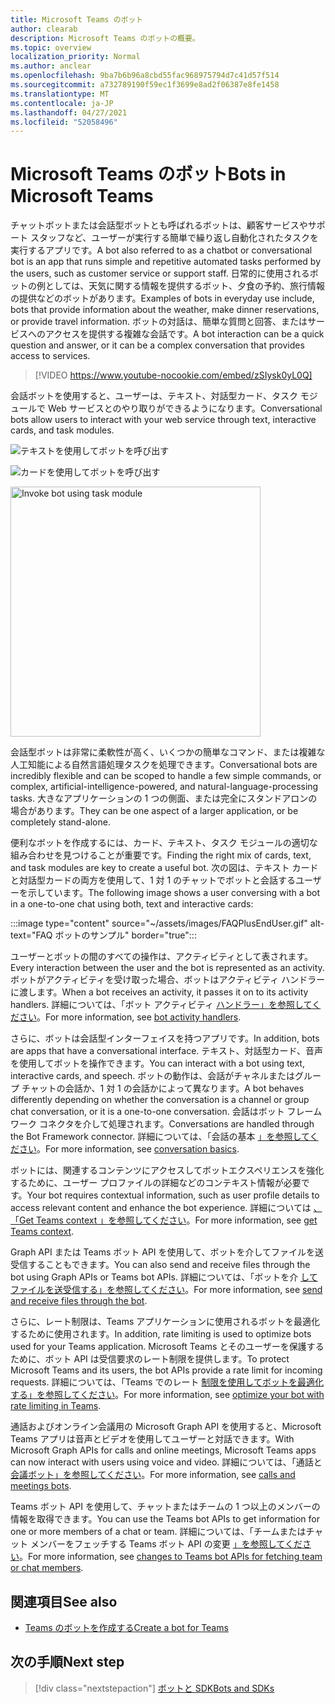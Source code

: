 ```yaml
---
title: Microsoft Teams のボット
author: clearab
description: Microsoft Teams のボットの概要。
ms.topic: overview
localization_priority: Normal
ms.author: anclear
ms.openlocfilehash: 9ba7b6b96a8cbd55fac968975794d7c41d57f514
ms.sourcegitcommit: a732789190f59ec1f3699e8ad2f06387e8fe1458
ms.translationtype: MT
ms.contentlocale: ja-JP
ms.lasthandoff: 04/27/2021
ms.locfileid: "52058496"
---
```

# <a name="bots-in-microsoft-teams"></a><span data-ttu-id="5d600-103">Microsoft Teams のボット</span><span class="sxs-lookup"><span data-stu-id="5d600-103">Bots in Microsoft Teams</span></span>

<span data-ttu-id="5d600-104">チャットボットまたは会話型ボットとも呼ばれるボットは、顧客サービスやサポート スタッフなど、ユーザーが実行する簡単で繰り返し自動化されたタスクを実行するアプリです。</span><span class="sxs-lookup"><span data-stu-id="5d600-104">A bot also referred to as a chatbot or conversational bot is an app that runs simple and repetitive automated tasks performed by the users, such as customer service or support staff.</span></span> <span data-ttu-id="5d600-105">日常的に使用されるボットの例としては、天気に関する情報を提供するボット、夕食の予約、旅行情報の提供などのボットがあります。</span><span class="sxs-lookup"><span data-stu-id="5d600-105">Examples of bots in everyday use include, bots that provide information about the weather, make dinner reservations, or provide travel information.</span></span> <span data-ttu-id="5d600-106">ボットの対話は、簡単な質問と回答、またはサービスへのアクセスを提供する複雑な会話です。</span><span class="sxs-lookup"><span data-stu-id="5d600-106">A bot interaction can be a quick question and answer, or it can be a complex conversation that provides access to services.</span></span>

> [!VIDEO https://www.youtube-nocookie.com/embed/zSIysk0yL0Q]

<span data-ttu-id="5d600-107">会話ボットを使用すると、ユーザーは、テキスト、対話型カード、タスク モジュールで Web サービスとのやり取りができるようになります。</span><span class="sxs-lookup"><span data-stu-id="5d600-107">Conversational bots allow users to interact with your web service through text, interactive cards, and task modules.</span></span>

![テキストを使用してボットを呼び出す](~/assets/images/invokebotwithtext.png)

![カードを使用してボットを呼び出す](~/assets/images/invokebotwithcard.png)

<img src="~/assets/images/task-module-example.png" alt="Invoke bot using task module" width="400"/>

<span data-ttu-id="5d600-110">会話型ボットは非常に柔軟性が高く、いくつかの簡単なコマンド、または複雑な人工知能による自然言語処理タスクを処理できます。</span><span class="sxs-lookup"><span data-stu-id="5d600-110">Conversational bots are incredibly flexible and can be scoped to handle a few simple commands, or complex, artificial-intelligence-powered, and natural-language-processing tasks.</span></span> <span data-ttu-id="5d600-111">大きなアプリケーションの 1 つの側面、または完全にスタンドアロンの場合があります。</span><span class="sxs-lookup"><span data-stu-id="5d600-111">They can be one aspect of a larger application, or be completely stand-alone.</span></span>

<span data-ttu-id="5d600-112">便利なボットを作成するには、カード、テキスト、タスク モジュールの適切な組み合わせを見つけることが重要です。</span><span class="sxs-lookup"><span data-stu-id="5d600-112">Finding the right mix of cards, text, and task modules are key to create a useful bot.</span></span> <span data-ttu-id="5d600-113">次の図は、テキスト カードと対話型カードの両方を使用して、1 対 1 のチャットでボットと会話するユーザーを示しています。</span><span class="sxs-lookup"><span data-stu-id="5d600-113">The following image shows a user conversing with a bot in a one-to-one chat using both, text and interactive cards:</span></span>

:::image type="content" source="~/assets/images/FAQPlusEndUser.gif" alt-text="FAQ ボットのサンプル" border="true":::

<span data-ttu-id="5d600-115">ユーザーとボットの間のすべての操作は、アクティビティとして表されます。</span><span class="sxs-lookup"><span data-stu-id="5d600-115">Every interaction between the user and the bot is represented as an activity.</span></span> <span data-ttu-id="5d600-116">ボットがアクティビティを受け取った場合、ボットはアクティビティ ハンドラーに渡します。</span><span class="sxs-lookup"><span data-stu-id="5d600-116">When a bot receives an activity, it passes it on to its activity handlers.</span></span> <span data-ttu-id="5d600-117">詳細については、「ボット アクティビティ [ハンドラー」を参照してください](~/bots/bot-basics.md)。</span><span class="sxs-lookup"><span data-stu-id="5d600-117">For more information, see [bot activity handlers](~/bots/bot-basics.md).</span></span> 

<span data-ttu-id="5d600-118">さらに、ボットは会話型インターフェイスを持つアプリです。</span><span class="sxs-lookup"><span data-stu-id="5d600-118">In addition, bots are apps that have a conversational interface.</span></span> <span data-ttu-id="5d600-119">テキスト、対話型カード、音声を使用してボットを操作できます。</span><span class="sxs-lookup"><span data-stu-id="5d600-119">You can interact with a bot using text, interactive cards, and speech.</span></span> <span data-ttu-id="5d600-120">ボットの動作は、会話がチャネルまたはグループ チャットの会話か、1 対 1 の会話かによって異なります。</span><span class="sxs-lookup"><span data-stu-id="5d600-120">A bot behaves differently depending on whether the conversation is a channel or group chat conversation, or it is a one-to-one conversation.</span></span> <span data-ttu-id="5d600-121">会話はボット フレームワーク コネクタを介して処理されます。</span><span class="sxs-lookup"><span data-stu-id="5d600-121">Conversations are handled through the Bot Framework connector.</span></span> <span data-ttu-id="5d600-122">詳細については、「会話の基本 [」を参照してください](~/bots/how-to/conversations/conversation-basics.md)。</span><span class="sxs-lookup"><span data-stu-id="5d600-122">For more information, see [conversation basics](~/bots/how-to/conversations/conversation-basics.md).</span></span>

<span data-ttu-id="5d600-123">ボットには、関連するコンテンツにアクセスしてボットエクスペリエンスを強化するために、ユーザー プロファイルの詳細などのコンテキスト情報が必要です。</span><span class="sxs-lookup"><span data-stu-id="5d600-123">Your bot requires contextual information, such as user profile details to access relevant content and enhance the bot experience.</span></span> <span data-ttu-id="5d600-124">詳細については [、「Get Teams context 」を参照してください](~/bots/how-to/get-teams-context.md)。</span><span class="sxs-lookup"><span data-stu-id="5d600-124">For more information, see [get Teams context](~/bots/how-to/get-teams-context.md).</span></span> 

<span data-ttu-id="5d600-125">Graph API または Teams ボット API を使用して、ボットを介してファイルを送受信することもできます。</span><span class="sxs-lookup"><span data-stu-id="5d600-125">You can also send and receive files through the bot using Graph APIs or Teams bot APIs.</span></span> <span data-ttu-id="5d600-126">詳細については、「ボットを介 [してファイルを送受信する」を参照してください](~/bots/how-to/bots-filesv4.md)。</span><span class="sxs-lookup"><span data-stu-id="5d600-126">For more information, see [send and receive files through the bot](~/bots/how-to/bots-filesv4.md).</span></span>

<span data-ttu-id="5d600-127">さらに、レート制限は、Teams アプリケーションに使用されるボットを最適化するために使用されます。</span><span class="sxs-lookup"><span data-stu-id="5d600-127">In addition, rate limiting is used to optimize bots used for your Teams application.</span></span> <span data-ttu-id="5d600-128">Microsoft Teams とそのユーザーを保護するために、ボット API は受信要求のレート制限を提供します。</span><span class="sxs-lookup"><span data-stu-id="5d600-128">To protect Microsoft Teams and its users, the bot APIs provide a rate limit for incoming requests.</span></span> <span data-ttu-id="5d600-129">詳細については、「Teams でのレート [制限を使用してボットを最適化する」を参照してください](~/bots/how-to/rate-limit.md)。</span><span class="sxs-lookup"><span data-stu-id="5d600-129">For more information, see [optimize your bot with rate limiting in Teams](~/bots/how-to/rate-limit.md).</span></span>

<span data-ttu-id="5d600-130">通話およびオンライン会議用の Microsoft Graph API を使用すると、Microsoft Teams アプリは音声とビデオを使用してユーザーと対話できます。</span><span class="sxs-lookup"><span data-stu-id="5d600-130">With Microsoft Graph APIs for calls and online meetings, Microsoft Teams apps can now interact with users using voice and video.</span></span> <span data-ttu-id="5d600-131">詳細については、「通話と [会議ボット」を参照してください](~/bots/calls-and-meetings/calls-meetings-bots-overview.md)。</span><span class="sxs-lookup"><span data-stu-id="5d600-131">For more information, see [calls and meetings bots](~/bots/calls-and-meetings/calls-meetings-bots-overview.md).</span></span> 

<span data-ttu-id="5d600-132">Teams ボット API を使用して、チャットまたはチームの 1 つ以上のメンバーの情報を取得できます。</span><span class="sxs-lookup"><span data-stu-id="5d600-132">You can use the Teams bot APIs to get information for one or more members of a chat or team.</span></span> <span data-ttu-id="5d600-133">詳細については、「チームまたはチャット メンバーをフェッチする Teams ボット API の変更 [」を参照してください](~/resources/team-chat-member-api-changes.md)。</span><span class="sxs-lookup"><span data-stu-id="5d600-133">For more information, see [changes to Teams bot APIs for fetching team or chat members](~/resources/team-chat-member-api-changes.md).</span></span>

## <a name="see-also"></a><span data-ttu-id="5d600-134">関連項目</span><span class="sxs-lookup"><span data-stu-id="5d600-134">See also</span></span>

- [<span data-ttu-id="5d600-135">Teams のボットを作成する</span><span class="sxs-lookup"><span data-stu-id="5d600-135">Create a bot for Teams</span></span>](~/bots/how-to/create-a-bot-for-teams.md)

## <a name="next-step"></a><span data-ttu-id="5d600-136">次の手順</span><span class="sxs-lookup"><span data-stu-id="5d600-136">Next step</span></span>

> [!div class="nextstepaction"]
> [<span data-ttu-id="5d600-137">ボットと SDK</span><span class="sxs-lookup"><span data-stu-id="5d600-137">Bots and SDKs</span></span>](~/bots/bot-features.md)
